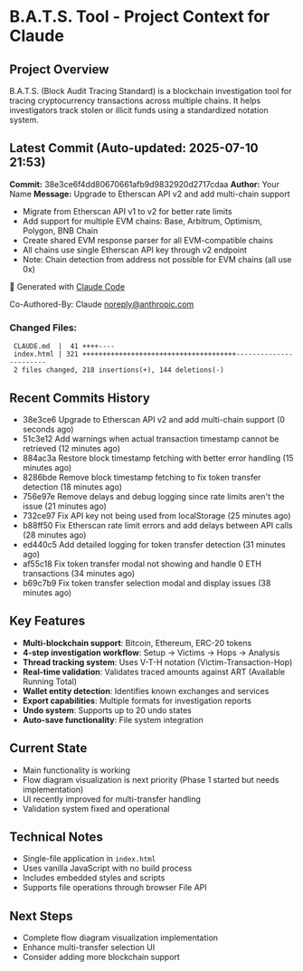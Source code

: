 # B.A.T.S. Tool - Project Context for Claude

## Project Overview
B.A.T.S. (Block Audit Tracing Standard) is a blockchain investigation tool for tracing cryptocurrency transactions across multiple chains. It helps investigators track stolen or illicit funds using a standardized notation system.

## Latest Commit (Auto-updated: 2025-07-10 21:53)

**Commit:** 38e3ce6f4dd80670661afb9d9832920d2717cdaa
**Author:** Your Name
**Message:** Upgrade to Etherscan API v2 and add multi-chain support

- Migrate from Etherscan API v1 to v2 for better rate limits
- Add support for multiple EVM chains: Base, Arbitrum, Optimism, Polygon, BNB Chain
- Create shared EVM response parser for all EVM-compatible chains
- All chains use single Etherscan API key through v2 endpoint
- Note: Chain detection from address not possible for EVM chains (all use 0x)

🤖 Generated with [Claude Code](https://claude.ai/code)

Co-Authored-By: Claude <noreply@anthropic.com>

### Changed Files:
```
 CLAUDE.md  |  41 ++++----
 index.html | 321 ++++++++++++++++++++++++++++++++++++++-----------------------
 2 files changed, 218 insertions(+), 144 deletions(-)
```

## Recent Commits History

- 38e3ce6 Upgrade to Etherscan API v2 and add multi-chain support (0 seconds ago)
- 51c3e12 Add warnings when actual transaction timestamp cannot be retrieved (12 minutes ago)
- 884ac3a Restore block timestamp fetching with better error handling (15 minutes ago)
- 8286bde Remove block timestamp fetching to fix token transfer detection (18 minutes ago)
- 756e97e Remove delays and debug logging since rate limits aren't the issue (21 minutes ago)
- 732ce97 Fix API key not being used from localStorage (25 minutes ago)
- b88ff50 Fix Etherscan rate limit errors and add delays between API calls (28 minutes ago)
- ed440c5 Add detailed logging for token transfer detection (31 minutes ago)
- af55c18 Fix token transfer modal not showing and handle 0 ETH transactions (34 minutes ago)
- b69c7b9 Fix token transfer selection modal and display issues (38 minutes ago)

## Key Features
- **Multi-blockchain support**: Bitcoin, Ethereum, ERC-20 tokens
- **4-step investigation workflow**: Setup → Victims → Hops → Analysis
- **Thread tracking system**: Uses V-T-H notation (Victim-Transaction-Hop)
- **Real-time validation**: Validates traced amounts against ART (Available Running Total)
- **Wallet entity detection**: Identifies known exchanges and services
- **Export capabilities**: Multiple formats for investigation reports
- **Undo system**: Supports up to 20 undo states
- **Auto-save functionality**: File system integration

## Current State
- Main functionality is working
- Flow diagram visualization is next priority (Phase 1 started but needs implementation)
- UI recently improved for multi-transfer handling
- Validation system fixed and operational

## Technical Notes
- Single-file application in `index.html`
- Uses vanilla JavaScript with no build process
- Includes embedded styles and scripts
- Supports file operations through browser File API

## Next Steps
- Complete flow diagram visualization implementation
- Enhance multi-transfer selection UI
- Consider adding more blockchain support
